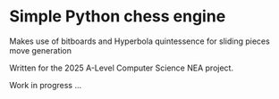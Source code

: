 # Simple Python chess engine

Makes use of bitboards and Hyperbola quintessence for sliding pieces move generation

Written for the 2025 A-Level Computer Science NEA project.

Work in progress ...
